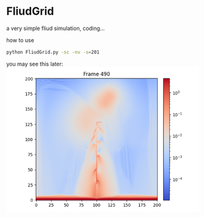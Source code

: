 # FliudGrid

a very simple fliud simulation, coding...

how to use
```bash
python FliudGrid.py -sc -nv -s=201
```

you may see this later:
![](./figures/spring201.png)